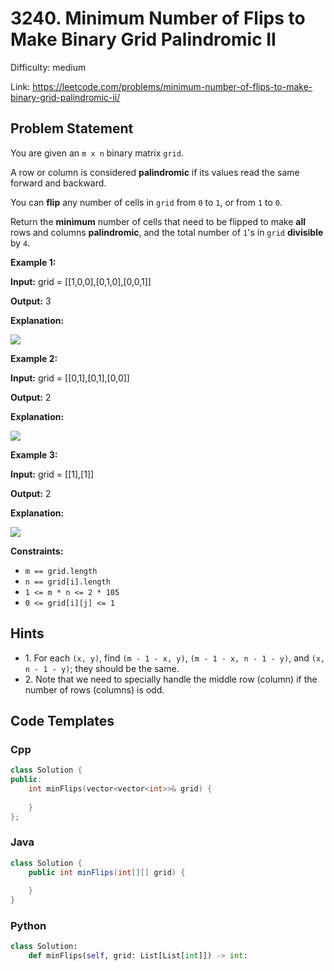 # 3240. Minimum Number of Flips to Make Binary Grid Palindromic II

Difficulty: medium

Link: https://leetcode.com/problems/minimum-number-of-flips-to-make-binary-grid-palindromic-ii/

## Problem Statement

You are given an `m x n` binary matrix `grid`.

A row or column is considered **palindromic** if its values read the same forward and backward.

You can **flip** any number of cells in `grid` from `0` to `1`, or from `1` to `0`.

Return the **minimum** number of cells that need to be flipped to make **all** rows and columns **palindromic**, and the total number of `1`'s in `grid` **divisible** by `4`.

**Example 1:**

**Input:** grid \= \[\[1,0,0],\[0,1,0],\[0,0,1]]

**Output:** 3

**Explanation:**

![](https://assets.leetcode.com/uploads/2024/08/01/image.png)

**Example 2:**

**Input:** grid \= \[\[0,1],\[0,1],\[0,0]]

**Output:** 2

**Explanation:**

![](https://assets.leetcode.com/uploads/2024/07/08/screenshot-from-2024-07-09-01-37-48.png)

**Example 3:**

**Input:** grid \= \[\[1],\[1]]

**Output:** 2

**Explanation:**

![](https://assets.leetcode.com/uploads/2024/08/01/screenshot-from-2024-08-01-23-05-26.png)

**Constraints:**

* `m == grid.length`
* `n == grid[i].length`
* `1 <= m * n <= 2 * 105`
* `0 <= grid[i][j] <= 1`

## Hints

- 1\. For each `(x, y)`, find `(m - 1 - x, y)`, `(m - 1 - x, n - 1 - y)`, and `(x, n - 1 - y)`; they should be the same.
- 2\. Note that we need to specially handle the middle row (column) if the number of rows (columns) is odd.

## Code Templates

### Cpp
```cpp
class Solution {
public:
    int minFlips(vector<vector<int>>& grid) {
        
    }
};
```

### Java
```java
class Solution {
    public int minFlips(int[][] grid) {
        
    }
}
```

### Python
```python
class Solution:
    def minFlips(self, grid: List[List[int]]) -> int:
        
```

